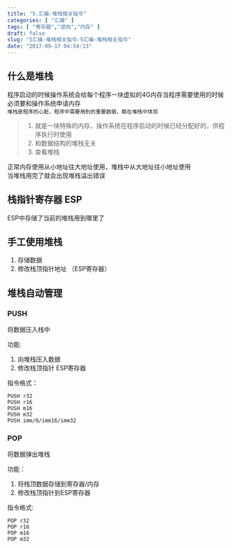 ```yaml
---
title: "5.汇编-堆栈相关指令"
categories: [ "汇编" ]
tags: [ "寄存器","逆向","内存" ]
draft: false
slug: "5汇编-堆栈相关指令-5汇编-堆栈相关指令"
date: "2017-09-17 04:54:13"
---
```




## 什么是堆栈

程序启动的时候操作系统会给每个程序一块虚拟的4G内存当程序需要使用的时候必须要和操作系统申请内存  
`堆栈是程序的心脏，程序中需要用到的重要数据，都在堆栈中体现`

>   1. 就是一块特殊的内存，操作系统在程序启动的时候已经分配好的，供程序执行时使用
>   2. 和数据结构的堆栈无关
>   3. 查看堆栈

正常内存使用从小地址往大地址使用，堆栈中从大地址往小地址使用  
当堆栈用完了就会出现堆栈溢出错误

## 栈指针寄存器 ESP

ESP中存储了当前的堆栈用到哪里了

## 手工使用堆栈

  1. 存储数据
  2. 修改栈顶指针地址 （ESP寄存器）

## 堆栈自动管理

### PUSH

将数据压入栈中

功能:

  1. 向堆栈压入数据
  2. 修改栈顶指针 ESP寄存器

指令格式：

    PUSH r32
    PUSH r16
    PUSH m16
    PUSH m32
    PUSH imm/8/imm16/imm32

### POP

将数据弹出堆栈

功能：

  1. 将栈顶数据存储到寄存器/内存
  2. 修改栈顶指针到ESP寄存器

指令格式:

    POP r32
    POP r16
    POP m16
    POP m32
